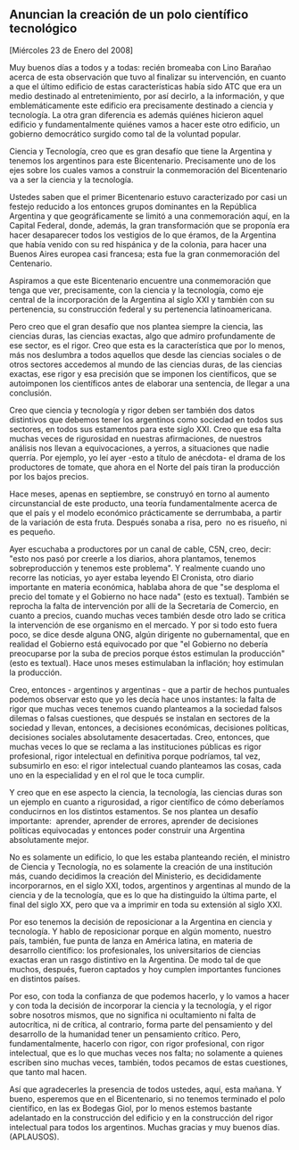 Anuncian la creación de un polo científico tecnológico
------------------------------------------------------

[Miércoles 23 de Enero del 2008]

Muy buenos días a todos y a todas: recién bromeaba con Lino Barañao
acerca de esta observación que tuvo al finalizar su intervención, en
cuanto a que el último edificio de estas características había sido ATC
que era un medio destinado al entretenimiento, por así decirlo, a la
información, y que emblemáticamente este edificio era precisamente
destinado a ciencia y tecnología. La otra gran diferencia es además
quiénes hicieron aquel edificio y fundamentalmente quiénes vamos a hacer
este otro edificio, un gobierno democrático surgido como tal de la
voluntad popular.

Ciencia y Tecnología, creo que es gran desafío que tiene la Argentina y
tenemos los argentinos para este Bicentenario. Precisamente uno de los
ejes sobre los cuales vamos a construir la conmemoración del
Bicentenario va a ser la ciencia y la tecnología.

Ustedes saben que el primer Bicentenario estuvo caracterizado por casi
un festejo reducido a los entonces grupos dominantes en la República
Argentina y que geográficamente se limitó a una conmemoración aquí, en
la Capital Federal, donde, además, la gran transformación que se
proponía era hacer desaparecer todos los vestigios de lo que éramos, de
la Argentina que había venido con su red hispánica y de la colonia, para
hacer una Buenos Aires europea casi francesa; esta fue la gran
conmemoración del Centenario.

Aspiramos a que este Bicentenario encuentre una conmemoración que tenga
que ver, precisamente, con la ciencia y la tecnología, como eje central
de la incorporación de la Argentina al siglo XXI y también con su
pertenencia, su construcción federal y su pertenencia latinoamericana.

Pero creo que el gran desafío que nos plantea siempre la ciencia, las
ciencias duras, las ciencias exactas, algo que admiro profundamente de
ese sector, es el rigor. Creo que esta es la característica que por lo
menos, más nos deslumbra a todos aquellos que desde las ciencias
sociales o de otros sectores accedemos al mundo de las ciencias duras,
de las ciencias exactas, ese rigor y esa precisión que se imponen los
científicos, que se autoimponen los científicos antes de elaborar una
sentencia, de llegar a una conclusión.

Creo que ciencia y tecnología y rigor deben ser también dos datos
distintivos que debemos tener los argentinos como sociedad en todos sus
sectores, en todos sus estamentos para este siglo XXI. Creo que esa
falta muchas veces de rigurosidad en nuestras afirmaciones, de nuestros
análisis nos llevan a equivocaciones, a yerros, a situaciones que nadie
querría. Por ejemplo, yo leí ayer -esto a título de anécdota- el drama
de los productores de tomate, que ahora en el Norte del país tiran la
producción por los bajos precios.

Hace meses, apenas en septiembre, se construyó en torno al aumento
circunstancial de este producto, una teoría fundamentalmente acerca de
que el país y el modelo económico prácticamente se derrumbaba, a partir
de la variación de esta fruta. Después sonaba a risa, pero  no es
risueño, ni es pequeño.

Ayer escuchaba a productores por un canal de cable, C5N, creo, decir:
"esto nos pasó por creerle a los diarios, ahora plantamos, tenemos
sobreproducción y tenemos este problema". Y realmente cuando uno recorre
las noticias, yo ayer estaba leyendo El Cronista, otro diario importante
en materia económica, hablaba ahora de que "se desploma el precio del
tomate y el Gobierno no hace nada" (esto es textual). También se
reprocha la falta de intervención por allí de la Secretaría de Comercio,
en cuanto a precios, cuando muchas veces también desde otro lado se
critica la intervención de ese organismo en el mercado. Y por si todo
esto fuera poco, se dice desde alguna ONG, algún dirigente no
gubernamental, que en realidad el Gobierno está equivocado por que "el
Gobierno no debería preocuparse por la suba de precios porque éstos
estimulan la producción" (esto es textual). Hace unos meses estimulaban
la inflación; hoy estimulan la producción.

Creo, entonces - argentinos y argentinas - que a partir de hechos
puntuales podemos observar esto que yo les decía hace unos instantes: la
falta de rigor que muchas veces tenemos cuando planteamos a la sociedad
falsos dilemas o falsas cuestiones, que después se instalan en sectores
de la sociedad y llevan, entonces, a decisiones económicas, decisiones
políticas, decisiones sociales absolutamente desacertadas. Creo,
entonces, que muchas veces lo que se reclama a las instituciones
públicas es rigor profesional, rigor intelectual en definitiva porque
podríamos, tal vez, subsumirlo en eso: el rigor intelectual cuando
planteamos las cosas, cada uno en la especialidad y en el rol que le
toca cumplir.

Y creo que en ese aspecto la ciencia, la tecnología, las ciencias duras
son un ejemplo en cuanto a rigurosidad, a rigor científico de cómo
deberíamos conducirnos en los distintos estamentos. Se nos plantea un
desafío importante:  aprender, aprender de errores, aprender de
decisiones políticas equivocadas y entonces poder construir una
Argentina absolutamente mejor.

No es solamente un edificio, lo que les estaba planteando recién, el
ministro de Ciencia y Tecnología, no es solamente la creación de una
institución más, cuando decidimos la creación del Ministerio, es
decididamente incorporarnos, en el siglo XXI, todos, argentinos y
argentinas al mundo de la ciencia y de la tecnología, que es lo que ha
distinguido la última parte, el final del siglo XX, pero que va a
imprimir en toda su extensión al siglo XXI.

Por eso tenemos la decisión de reposicionar a la Argentina en ciencia y
tecnología. Y hablo de reposicionar porque en algún momento, nuestro
país, también, fue punta de lanza en América latina, en materia de
desarrollo científico: los profesionales, los universitarios de ciencias
exactas eran un rasgo distintivo en la Argentina. De modo tal de que
muchos, después, fueron captados y hoy cumplen importantes funciones en
distintos países.

Por eso, con toda la confianza de que podemos hacerlo, y lo vamos a
hacer y con toda la decisión de incorporar la ciencia y la tecnología, y
el rigor sobre nosotros mismos, que no significa ni ocultamiento ni
falta de autocrítica, ni de crítica, al contrario, forma parte del
pensamiento y del desarrollo de la humanidad tener un pensamiento
crítico. Pero, fundamentalmente, hacerlo con rigor, con rigor
profesional, con rigor intelectual, que es lo que muchas veces nos
falta; no solamente a quienes escriben sino muchas veces, también, todos
pecamos de estas cuestiones, que tanto mal hacen.

Así que agradecerles la presencia de todos ustedes, aquí, esta mañana. Y
bueno, esperemos que en el Bicentenario, si no tenemos terminado el polo
científico, en las ex Bodegas Giol, por lo menos estemos bastante
adelantado en la construcción del edificio y en la construcción del
rigor intelectual para todos los argentinos. Muchas gracias y muy buenos
días. (APLAUSOS).
